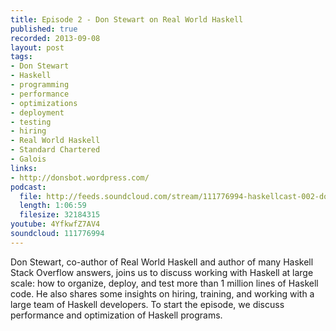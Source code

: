 ```yaml
--- 
title: Episode 2 - Don Stewart on Real World Haskell
published: true
recorded: 2013-09-08
layout: post
tags:
- Don Stewart
- Haskell
- programming
- performance
- optimizations
- deployment
- testing
- hiring
- Real World Haskell
- Standard Chartered
- Galois
links:
- http://donsbot.wordpress.com/
podcast:
  file: http://feeds.soundcloud.com/stream/111776994-haskellcast-002-don-stewart-on-real-world-haskell.mp3
  length: 1:06:59
  filesize: 32184315
youtube: 4YfkwfZ7AV4
soundcloud: 111776994
---
```

Don Stewart, co-author of Real World Haskell and author of many Haskell Stack Overflow answers, joins us to discuss working with Haskell at large scale: how to organize, deploy, and test more than 1 million lines of Haskell code. He also shares some insights on hiring, training, and working with a large team of Haskell developers. To start the episode, we discuss performance and optimization of Haskell programs.
